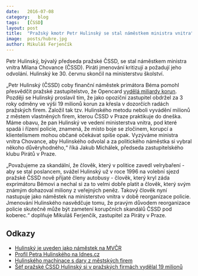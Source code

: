 ```yaml
---
date:	2016-07-08
category:	blog
tags:	[ČSSD]
layout:	post
title:	"Pražský kmotr Petr Hulinský se stal náměstkem ministra vnitra" 
image:	posts/hubre.jpg
author:	Mikuláš Ferjenčík
---
```


Petr Hulinský, bývalý předseda pražské ČSSD, se stal náměstkem ministra vnitra Milana Chovance (ČSSD). Piráti jmenování kritizují a požadují jeho odvolání. Hulinský ke 30. červnu skončil na ministerstvu školství. 

„Petr Hulinský (ČSSD) coby finanční náměstek primátora Béma pomohl přesvědčit pražské zastupitelstvo, že Opencard [vydělá miliardy korun](https://github.com/pirati-cz/KlubPraha/blob/master/spisy/2015/147-opencard-I/1-zadost/attachments/oc-aktualni.pdf). Později se Hulinský proslavil tím, že jako opoziční zastupitel obdržel za 3 roky odměny ve výši 19 milionů korun za křesla v dozorčích radách pražských firem. Založil tak tzv. Hulinského metodu neboli vyvádění milionů z městem vlastněných firem, kterou ČSSD v Praze praktikuje do dneška. Máme obavu, že pan Hulinský ve vedení ministerstva vnitra, pod které spadá i řízení policie, znamená, že místo boje se zločinem, korupcí a klientelismem mohou občané očekávat spíše opak. Vyzýváme ministra vnitra Chovance, aby Hulinského odvolal a za politického náměstka si vybral někoho důvěryhodného,“ říká Jakub Michálek, předseda zastupitelského klubu Pirátů v Praze. 

„Považujeme za skandální, že člověk, který v politice zavedl velrybaření - aby se stal poslancem, svážel Hulinský už v roce 1996 na volební sjezd pražské ČSSD nově přijaté členy autobusy - člověk, který kryl záda exprimátoru Bémovi a nechal si za to velmi dobře platit a člověk, který svým známým dohazoval miliony z veřejných peněz. Takový člověk nyní nastupuje jako náměstek na ministerstvo vnitra v době reorganizace policie. Jmenování Hulinského nasvědčuje tomu, že pravým důvodem reorganizace policie skutečně může být zametení korupčních skandálů ČSSD pod koberec.“ doplňuje Mikuláš Ferjenčík, zastupitel za Piráty v Praze. 

## Odkazy 

* [Hulinský je uveden jako náměstek na MVČR](http://www.mvcr.cz/clanek/vedeni-ministerstva-260932.aspx)
* [Profil Petra Hulinského na Idnes.cz](http://zpravy.idnes.cz/to-je-ale-sikovny-chlapik-ten-petr-hulinsky-co-on-vsechno-nedojedna-1ds-/zpr_archiv.aspx?c=A101123_104334_kavarna_chu)
* [Hulinského machinace s dary z městských firem](http://www.lidovky.cz/trestni-oznameni-hulinsky-z-cssd-zneuzil-dary-na-charitu-pm2-/zpravy-domov.aspx?c=A111124_101144_ln_domov_sk)
* [Šéf pražské ČSSD Hulinský si v pražských firmách vydělal 19 milionů](http://zpravy.idnes.cz/sef-prazske-cssd-hulinsky-si-v-mestskych-firmach-vydelal-19-milionu-1du-/domaci.aspx?c=A101012_114524_domaci_bar)
